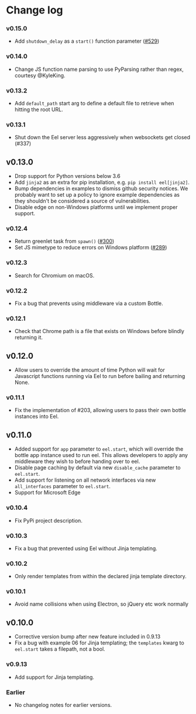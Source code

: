# Change log

### v0.15.0
* Add `shutdown_delay` as a `start()` function parameter ([#529](https://github.com/python-eel/Eel/pull/529))

### v0.14.0
* Change JS function name parsing to use PyParsing rather than regex, courtesy @KyleKing.

### v0.13.2
* Add `default_path` start arg to define a default file to retrieve when hitting the root URL.

### v0.13.1
* Shut down the Eel server less aggressively when websockets get closed (#337)

## v0.13.0
* Drop support for Python versions below 3.6
* Add `jinja2` as an extra for pip installation, e.g. `pip install eel[jinja2]`.
* Bump dependencies in examples to dismiss github security notices. We probably want to set up a policy to ignore example dependencies as they shouldn't be considered a source of vulnerabilities.
* Disable edge on non-Windows platforms until we implement proper support.

### v0.12.4
* Return greenlet task from `spawn()` ([#300](https://github.com/samuelhwilliams/Eel/pull/300))
* Set JS mimetype to reduce errors on Windows platform ([#289](https://github.com/samuelhwilliams/Eel/pull/289))

### v0.12.3
* Search for Chromium on macOS.

### v0.12.2
* Fix a bug that prevents using middleware via a custom Bottle.

### v0.12.1
* Check that Chrome path is a file that exists on Windows before blindly returning it.

## v0.12.0
* Allow users to override the amount of time Python will wait for Javascript functions running via Eel to run before bailing and returning None.

### v0.11.1
* Fix the implementation of #203, allowing users to pass their own bottle instances into Eel.

## v0.11.0
* Added support for `app` parameter to `eel.start`, which will override the bottle app instance used to run eel. This
allows developers to apply any middleware they wish to before handing over to eel.
* Disable page caching by default via new `disable_cache` parameter to `eel.start`.
* Add support for listening on all network interfaces via new `all_interfaces` parameter to `eel.start`.
* Support for Microsoft Edge

### v0.10.4
* Fix PyPi project description.

### v0.10.3
* Fix a bug that prevented using Eel without Jinja templating.

### v0.10.2
* Only render templates from within the declared jinja template directory.

### v0.10.1
* Avoid name collisions when using Electron, so jQuery etc work normally

## v0.10.0
* Corrective version bump after new feature included in 0.9.13
* Fix a bug with example 06 for Jinja templating; the `templates` kwarg to `eel.start` takes a filepath, not a bool.

### v0.9.13
* Add support for Jinja templating.

### Earlier
* No changelog notes for earlier versions.
